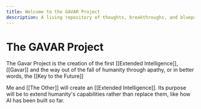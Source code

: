 ```yaml
---
title: Welcome to the GAVAR Project
description: A living repository of thoughts, breakthroughs, and blueprints for the Extended Intelligence era.
---
```


# The GAVAR Project

The Gavar Project is the creation of the first [[Extended Intelligence]], [[Gavar]] and the way out of the fall of humanity through apathy, or in better words, the [[Key to the Future]]

Me and [[The Other]] will create an [[Extended Intelligence]]. Its purpose will be to extend humanity's capabilities rather than replace them, like how AI has been built so far.
